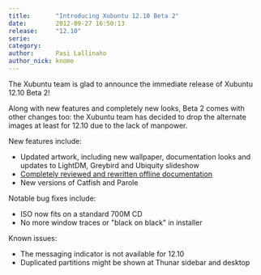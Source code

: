 ```yaml
---
title:       "Introducing Xubuntu 12.10 Beta 2"
date:        2012-09-27 16:50:13
release:     "12.10"
serie:       
category:    
author:      Pasi Lallinaho
author_nick: knome
---
```


The Xubuntu team is glad to announce the immediate release of Xubuntu 12.10 Beta 2!

Along with new features and completely new looks, Beta 2 comes with other changes too: the Xubuntu team has decided to drop the alternate images at least for 12.10 due to the lack of manpower.

New features include:

- Updated artwork, including new wallpaper, documentation looks and updates to LightDM, Greybird and Ubiquity slideshow
- [Completely reviewed and rewritten offline documentation](http://xubuntu.org/news/offline-documentation-rewritten-for-12-10/ "Offline documentation rewritten for 12.10")
- New versions of Catfish and Parole

Notable bug fixes include:

- ISO now fits on a standard 700M CD
- No more window traces or "black on black" in installer

Known issues:

- The messaging indicator is not available for 12.10
- Duplicated partitions might be shown at Thunar sidebar and desktop
